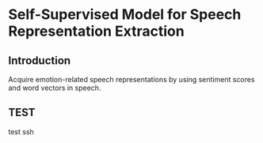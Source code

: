 # Self-Supervised Model for Speech Representation Extraction


## Introduction
Acquire emotion-related speech representations by using sentiment scores and word vectors in speech.

## TEST
test ssh
